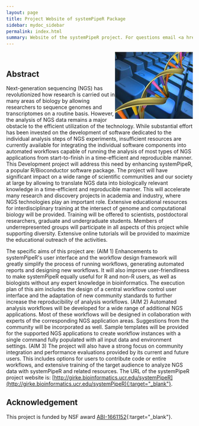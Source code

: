 ```yaml
---
layout: page
title: Project Website of systemPipeR Package
sidebar: mydoc_sidebar
permalink: index.html
summary: Website of the systemPipeR project. For questions email <a href="http://girke.bioinformatics.ucr.edu/">Thomas Girke</a>.
---
```


<img align="right" title="gen242logo" src="pages/mydoc/GEN242_home_images/logo1.jpg"><img/>

## Abstract

Next-generation sequencing (NGS) has revolutionized how research is carried out
in many areas of biology by allowing researchers to sequence genomes and
transcriptomes on a routine basis. However, the analysis of NGS data remains a
major obstacle to the efficient utilization of the technology. While
substantial effort has been invested on the development of software dedicated
to the individual analysis steps of NGS experiments, insufficient resources are
currently available for integrating the individual software components into
automated workflows capable of running the analysis of most types of NGS
applications from start-to-finish in a time-efficient and reproducible manner.
This Development project will address this need by enhancing systemPipeR, a
popular R/Bioconductor software package. The project will have significant
impact on a wide range of scientific communities and our society at large by
allowing to translate NGS data into biologically relevant knowledge in a
time-efficient and reproducible manner. This will accelerate many research and
discovery projects in academia and industry, where NGS technologies play an
important role. Extensive educational resources for interdisciplinary training
at the intersect of genome and computational biology will be provided. Training
will be offered to scientists, postdoctoral researchers, graduate and
undergraduate students. Members of underrepresented groups will participate in
all aspects of this project while supporting diversity. Extensive online
tutorials will be provided to maximize the educational outreach of the
activities. 

The specific aims of this project are: (AIM 1) Enhancements to systemPipeR's
user interface and the workflow design framework will greatly simplify the
process of running workflows, generating automated reports and designing new
workflows. It will also improve user-friendliness to make systemPipeR equally
useful for R and non-R users, as well as biologists without any expert
knowledge in bioinformatics. The execution plan of this aim includes the design
of a central workflow control user interface and the adaptation of new
community standards to further increase the reproducibility of analysis
workflows. (AIM 2) Automated analysis workflows will be developed for a wide
range of additional NGS applications. Most of these workflows will be designed
in collaboration with experts of the corresponding NGS application areas.
Suggestions from the community will be incorporated as well. Sample templates
will be provided for the supported NGS applications to create workflow
instances with a single command fully populated with all input data and
environment settings. (AIM 3) The project will also have a strong focus on
community integration and performance evaluations provided by its current and
future users. This includes options for users to contribute code or entire
workflows, and extensive training of the target audience to analyze NGS data
with systemPipeR and related resources. The URL of the systemPipeR project
website is: [http://girke.bioinformatics.ucr.edu/systemPipeR](http://girke.bioinformatics.ucr.edu/systemPipeR){:target="_blank"}.


## Acknowledgement

This project is funded by NSF award [ABI-1661152](https://www.nsf.gov/awardsearch/showAward?AWD_ID=1661152){:target="_blank"}.


